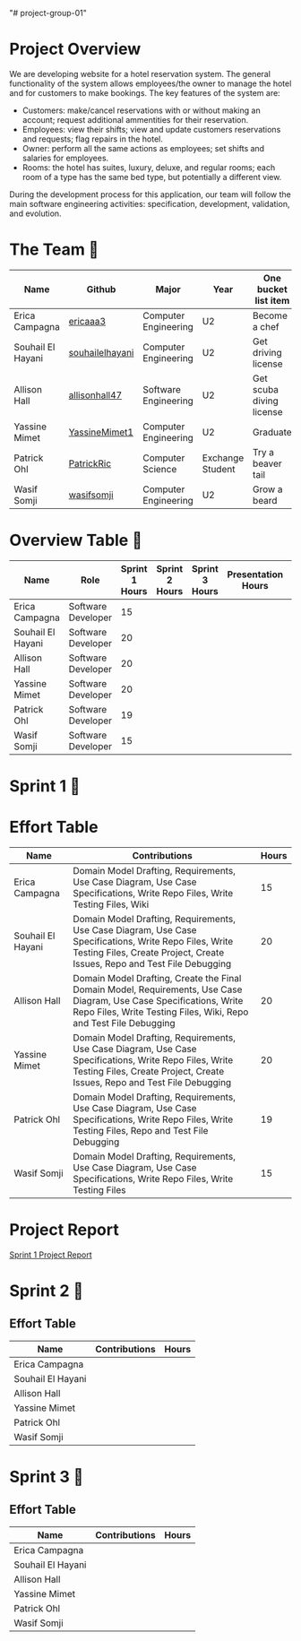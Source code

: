 "# project-group-01" 

# Project Overview
We are developing website for a hotel reservation system. The general functionality of the system allows employees/the owner to manage the hotel and for customers to make bookings. The key features of the system are:
* Customers: make/cancel reservations with or without making an account; request additional ammentities for their reservation.
* Employees: view their shifts; view and update customers reservations and requests; flag repairs in the hotel.
* Owner: perform all the same actions as employees; set shifts and salaries for employees.
* Rooms: the hotel has suites, luxury, deluxe, and regular rooms; each room of a type has the same bed type, but potentially a different view.  

During the development process for this application, our team will follow the main software engineering activities: specification, development, validation, and evolution.

# The Team 👥 
| Name  | Github | Major | Year | One bucket list item |
| ------------- | ------------- | ------------- | ------------- | ------------- |
| Erica Campagna  | [ericaaa3](https://github.com/ericaaa3)  | Computer Engineering | U2 | Become a chef |
| Souhail El Hayani  | [souhailelhayani](https://github.com/souhailelhayani)  | Computer Engineering | U2 | Get driving license |
| Allison Hall  | [allisonhall47](https://github.com/allisonhall47)  | Software Engineering | U2 | Get scuba diving license |
| Yassine Mimet  | [YassineMimet1](https://github.com/YassineMimet1)  | Computer Engineering | U2 | Graduate |
| Patrick Ohl | [PatrickRic](https://github.com/PatrickRic)  | Computer Science | Exchange Student | Try a beaver tail |
| Wasif Somji | [wasifsomji](https://github.com/wasifsomji)  | Computer Engineering | U2 | Grow a beard |


# Overview Table 🥇 
| Name  | Role | Sprint 1 Hours | Sprint 2 Hours | Sprint 3 Hours | Presentation Hours | Total Effort Hours |
| ------------- | ------------- | ------------- | ------------- | ------------- | ------------- | ------------- |
| Erica Campagna  |Software Developer |15 | | | | |
| Souhail El Hayani  |Software Developer |20 | | | | |
| Allison Hall  |Software Developer |20 | | | | |
| Yassine Mimet  |Software Developer |20 | | | | |
| Patrick Ohl |Software Developer |19 | | | | |
| Wasif Somji |Software Developer |15 | | | | |

# Sprint 1 🏃 
# Effort Table
| Name  | Contributions | Hours |
| ------------- | ------------- | ------------- |
| Erica Campagna  |Domain Model Drafting, Requirements, Use Case Diagram, Use Case Specifications, Write Repo Files, Write Testing Files, Wiki  |15 |
| Souhail El Hayani  |Domain Model Drafting, Requirements, Use Case Diagram, Use Case Specifications, Write Repo Files, Write Testing Files, Create Project, Create Issues, Repo and Test File Debugging |20 |
| Allison Hall  |Domain Model Drafting, Create the Final Domain Model, Requirements, Use Case Diagram, Use Case Specifications, Write Repo Files, Write Testing Files, Wiki, Repo and Test File Debugging |20 |
| Yassine Mimet  |Domain Model Drafting, Requirements, Use Case Diagram, Use Case Specifications, Write Repo Files, Write Testing Files, Create Project, Create Issues, Repo and Test File Debugging |20 |
| Patrick Ohl |Domain Model Drafting, Requirements, Use Case Diagram, Use Case Specifications, Write Repo Files, Write Testing Files, Repo and Test File Debugging |19 |
| Wasif Somji |Domain Model Drafting, Requirements, Use Case Diagram, Use Case Specifications, Write Repo Files, Write Testing Files|15 |

# Project Report
[Sprint 1 Project Report](https://github.com/McGill-ECSE321-Fall2023/project-group-01/wiki/5.-Project-Report)

# Sprint 2 🏃 
## Effort Table
| Name  | Contributions | Hours |
| ------------- | ------------- | ------------- |
| Erica Campagna  | | |
| Souhail El Hayani  | | |
| Allison Hall  | | |
| Yassine Mimet  | | |
| Patrick Ohl | | |
| Wasif Somji | | |

# Sprint 3 🏃 
## Effort Table
| Name  | Contributions | Hours |
| ------------- | ------------- | ------------- |
| Erica Campagna  | | |
| Souhail El Hayani  | | |
| Allison Hall  | | |
| Yassine Mimet  | | |
| Patrick Ohl | | |
| Wasif Somji | | |
